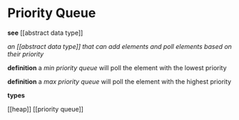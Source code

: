 # Priority Queue

**see** [[abstract data type]]

_an [[abstract data type]] that can add elements and poll elements based on their priority_

**definition** a _min priority queue_ will poll the element with the lowest priority

**definition** a _max priority queue_ will poll the element with the highest priority

**types**

[[heap]] [[priority queue]]
